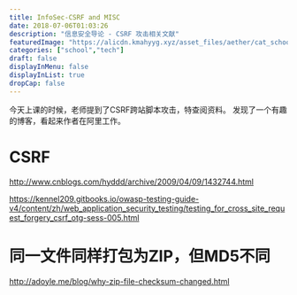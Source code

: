 ```yaml
---
title: InfoSec-CSRF and MISC
date: 2018-07-06T01:03:26
description: "信息安全导论 - CSRF 攻击相关文献"
featuredImage: "https://alicdn.kmahyyg.xyz/asset_files/aether/cat_school.webp"
categories: ["school","tech"]
draft: false
displayInMenu: false
displayInList: true
dropCap: false
---
```


今天上课的时候，老师提到了CSRF跨站脚本攻击，特查阅资料。
发现了一个有趣的博客，看起来作者在阿里工作。

# CSRF

http://www.cnblogs.com/hyddd/archive/2009/04/09/1432744.html

https://kennel209.gitbooks.io/owasp-testing-guide-v4/content/zh/web_application_security_testing/testing_for_cross_site_request_forgery_csrf_otg-sess-005.html

# 同一文件同样打包为ZIP，但MD5不同

http://adoyle.me/blog/why-zip-file-checksum-changed.html
